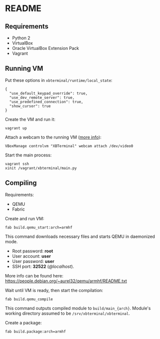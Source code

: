 # README

## Requirements

* Python 2
* VirtualBox
* Oracle VirtualBox Extension Pack
* Vagrant

## Running VM

Put these options in `xbterminal/runtime/local_state`:

```
{
  "use_default_keypad_override": true,
  "use_dev_remote_server": true,
  "use_predefined_connection": true,
  "show_cursor": true
}
```

Create the VM and run it:

```
vagrant up
```

Attach a webcam to the running VM ([more info](http://www.virtualbox.org/manual/ch09.html#idp99569632)):

```
VBoxManage controlvm "XBTerminal" webcam attach /dev/video0
```

Start the main process:

```
vagrant ssh
xinit /vagrant/xbterminal/main.py
```

## Compiling

Requirements:

* QEMU
* Fabric

Create and run VM:

```
fab build.qemu_start:arch=armhf
```

This command downloads necessary files and starts QEMU in daemonized mode.

* Root password: **root**
* User account: **user**
* User password: **user**
* SSH port: **32522** (*@localhost*).

More info can be found here: https://people.debian.org/~aurel32/qemu/armhf/README.txt

Wait until VM is ready, then start the compilation:

```
fab build.qemu_compile
```

This command outputs compiled module to `build/main_{arch}`. Module's working directory assumed to be `/srv/xbterminal/xbterminal`.

Create a package:

```
fab build.package:arch=armhf
```
